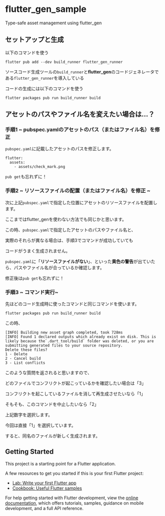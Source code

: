 # flutter_gen_sample

Type-safe asset management using flutter_gen

## セットアップと生成

以下のコマンドを使う

`flutter pub add --dev build_runner flutter_gen_runner`

ソースコード生成ツールの`build_runner`と**flutter_gen**のコードジェネレータである`flutter_gen_runner`を導入している

コードの生成には以下のコマンドを使う

`flutter packages pub run build_runner build`

## アセットのパスやファイル名を変えたい場合は...？

### 手順1 ~ pubspec.yamlのアセットのパス（またはファイル名）を修正

`pubspec.yaml`に記載したアセットのパスを修正します。

```
flutter:
  assets:
    - assets/check_mark.png
```

`pub get`も忘れずに！

### 手順2 ~ リソースファイルの配置（またはファイル名）を修正 ~

次に上記`pubspec.yaml`で指定した位置にアセットのリソースファイルを配置します。

ここまではflutter_genを使わない方法でも同じかと思います。

この時、`pubspec.yaml`で指定したアセットのパスやファイル名と、

実際のそれらが異なる場合は、手順3でコマンドが成功していても

コードがうまく生成されません。

`pubspec.yaml`に「**リソースファイルがない**」、といった**黄色の警告**が出ていたら、パスやファイル名が合っているか確認します。

修正後は`pub get`も忘れずに！

### 手順3 ~ コマンド実行~

先ほどのコード生成時に使ったコマンドと同じコマンドを使います。

`flutter packages pub run build_runner build`

この時、

```
[INFO] Building new asset graph completed, took 728ms
[INFO] Found 1 declared outputs which already exist on disk. This is likely because the`.dart_tool/build` folder was deleted, or you are submitting generated files to your source repository.
Delete these files?
1 - Delete
2 - Cancel build
3 - List conflicts
```

このような質問を返されると思いますので、

どのファイルでコンフリクトが起こっているかを確認したい場合は「3」

コンフリクトを起こしているファイルを消して再生成させたいなら「1」

そもそも、このコマンドを中止したいなら「2」

上記数字を選択します。

今回は直接「1」を選択しています。

すると、同名のファイルが新しく生成されます。

## Getting Started

This project is a starting point for a Flutter application.

A few resources to get you started if this is your first Flutter project:

- [Lab: Write your first Flutter app](https://docs.flutter.dev/get-started/codelab)
- [Cookbook: Useful Flutter samples](https://docs.flutter.dev/cookbook)

For help getting started with Flutter development, view the
[online documentation](https://docs.flutter.dev/), which offers tutorials,
samples, guidance on mobile development, and a full API reference.
